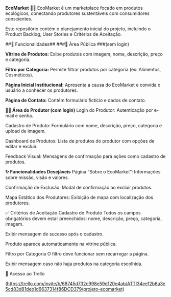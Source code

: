 **EcoMarket** 🛒🌱
EcoMarket é um marketplace focado em produtos ecológicos, conectando produtores sustentáveis com consumidores conscientes.

Este repositório contém o planejamento inicial do projeto, incluindo o Product Backlog, User Stories e Critérios de Aceitação.

##🔖 Funcionalidades##
###📢 Área Pública ###(sem login)

**Vitrine de Produtos:** Exibe produtos com imagem, nome, descrição, preço e categoria.

**Filtro por Categoria:** Permite filtrar produtos por categoria (ex: Alimentos, Cosméticos).

**Página Inicial Institucional:** Apresenta a causa do EcoMarket e convida o usuário a conhecer os produtores.

**Página de Contato:** Contém formulário fictício e dados de contato.

**👨‍🌾 Área do Produtor (com login)**
Login do Produtor: Autenticação por e-mail e senha.

Cadastro de Produto: Formulário com nome, descrição, preço, categoria e upload de imagem.

Dashboard de Produtos: Lista de produtos do produtor com opções de editar e excluir.

Feedback Visual: Mensagens de confirmação para ações como cadastro de produtos.

**✨ Funcionalidades Desejáveis**
Página “Sobre o EcoMarket”: Informações sobre missão, visão e valores.

Confirmação de Exclusão: Modal de confirmação ao excluir produtos.

Mapa Estático dos Produtores: Exibição de mapa com localização dos produtores.

✅ Critérios de Aceitação
Cadastro de Produto
Todos os campos obrigatórios devem estar preenchidos: nome, descrição, preço, categoria, imagem.

Exibir mensagem de sucesso após o cadastro.

Produto aparece automaticamente na vitrine pública.

Filtro por Categoria
O filtro deve funcionar sem recarregar a página.

Exibir mensagem caso não haja produtos na categoria escolhida.

🔗 Acesso ao Trello

(https://trello.com/invite/b/68745d732c998e59d120e4ab/ATTI34ee12b6a3e5cd83d81deb1d6637314f86DCD379/projeto-ecomarket)
